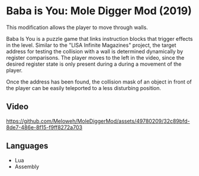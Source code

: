 # Baba is You: Mole Digger Mod (2019)

This modification allows the player to move through walls.

Baba Is You is a puzzle game that links instruction blocks that trigger effects in the level.
Similar to the "LISA Infinite Magazines" project, the target address for testing the
collision with a wall is determined dynamically by register comparisons.
The player moves to the left in the video, since the desired register state is only present during a
during a movement of the player.

Once the address has been found, the collision mask of an object in front of the
player can be easily teleported to a less disturbing position.

## Video

https://github.com/Meloweh/MoleDiggerMod/assets/49780209/32c89bfd-8de7-486e-8f15-f9ff8272a703

## Languages
- Lua
- Assembly
